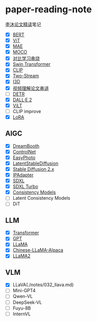 # paper-reading-note

[李沐论文精读](https://github.com/mli/paper-reading)笔记

- [x] [BERT](./notes/002_bert.md)
- [x] [ViT](./notes/003_vit.md)
- [x] [MAE](./notes/004_mae.md)
- [x] [MOCO](./notes/005_moco.md)
- [x] [对比学习串烧](./notes/006_contrast_learning.md)
- [x] [Swin Transformer](./notes/007_swin_transformer.md)
- [x] [CLIP](./notes/008_clip.md)
- [x] [Two-Stream](./notes/009_two_stream.md)
- [x] [I3D](./notes/010_i3d.md)
- [x] [视频理解论文串讲](./notes/011_video_understanding.md)
- [ ] [DETR](./notes/012_detr.md)
- [x] [DALL·E 2](./notes/013_dalle2.md)
- [x] [ViLT](./notes/014_vilt.md)
- [ ] CLIP improve
- [x] [LoRA](./notes/020_lora.md)

## AIGC
- [x] [DreamBooth](./notes/022_dreambooth.md)
- [x] [ControlNet](./notes/023_controlnet.md)
- [x] [EasyPhoto](./notes/024_easyphoto.md)
- [x] [LatentStableDiffusion](./notes/025_latent_diffusion_model.md)
- [x] [Stable Diffusion 2.x](./notes/030_stable_diffusion_2.x.md) 
- [x] [IPAdapter](./notes/026_ipadapter.md)
- [x] [SDXL](./notes/027_sdxl.md)
- [x] [SDXL Turbo](./notes/031_sdxl_turbo.md)
- [x] [Consistency Models](./notes/028_consistency_models.md)
- [ ] Latent Consistency Models
- [ ] DiT

## LLM
- [x] [Transformer](./notes/001_transformer.md)
- [x] [GPT](./notes/016_gpt.md)
- [x] [LLaMA](./notes/018_llama.md)
- [x] [Chinese-LLaMA-Alpaca](./notes/019_chinese_llama.md)
- [x] [LLaMA2](./notes/021_llama2.md)

## VLM

- [x] LLaVA(./notes/032_llava.md)
- [ ] Mini-GPT4
- [ ] Qwen-VL
- [ ] DeepSeek-VL
- [ ] Fuyu-8B
- [ ] InternVL
